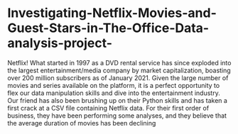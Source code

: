 # Investigating-Netflix-Movies-and-Guest-Stars-in-The-Office-Data-analysis-project-
Netflix! What started in 1997 as a DVD rental service has since exploded into the largest entertainment/media company by market capitalization,
boasting over 200 million subscribers as of January 2021.
Given the large number of movies and series available on the platform, it is a perfect opportunity to flex our data manipulation skills and dive into the entertainment industry.
Our friend has also been brushing up on their Python skills and has taken a first crack at a CSV file containing Netflix data. For their first order of business, 
they have been performing some analyses, and they believe that the average duration of movies has been declining
